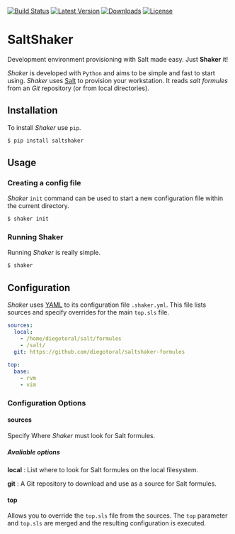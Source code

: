 [![Build Status](https://travis-ci.org/diegotoral/SaltShaker.svg?branch=master)](https://travis-ci.org/diegotoral/SaltShaker) [![Latest Version](https://pypip.in/version/saltshaker/badge.svg?text=version)](https://pypi.python.org/pypi/saltshaker/) [![Downloads](https://pypip.in/download/saltshaker/badge.svg?period=day|week|month)](https://pypi.python.org/pypi/saltshaker/) [![License](https://pypip.in/license/saltshaker/badge.svg)](https://pypi.python.org/pypi/saltshaker/)

SaltShaker
==========

Development environment provisioning with Salt made easy. Just **Shaker** it!

*Shaker* is developed with `Python` and aims to be simple and fast to start using. *Shaker* uses [Salt](https://github.com/saltstack/salt) to provision your workstation. It reads *salt formules* from an *Git* repository (or from local directories).

## Installation ##

To install *Shaker* use `pip`.

```sh
$ pip install saltshaker
```

## Usage ##
### Creating a config file ###

*Shaker* `init` command can be used to start a new configuration file within the current directory.

```sh
$ shaker init
```

### Running Shaker ###

Running *Shaker* is really simple.

```sh
$ shaker
```

## Configuration ##

*Shaker* uses [YAML](http://www.yaml.org/) to its configuration file `.shaker.yml`. This file lists sources and specify overrides for the main `top.sls` file.

```yaml
sources:
  local:
    - /home/diegotoral/salt/formules
    - /salt/
  git: https://github.com/diegotoral/saltshaker-formules
  
top:
  base:
    - rvm
    - vim
```
### Configuration Options ###
#### sources ####
Specify Where *Shaker* must look for Salt formules.

##### Avaliable options #####
**local**
: List where to look for Salt formules on the local filesystem.

**git**
: A Git repository to download and use as a source for Salt formules.

#### top ####
Allows you to override the `top.sls` file from the sources. The `top` parameter and `top.sls` are merged and the resulting configuration is executed.
